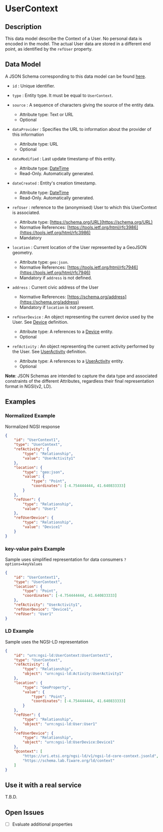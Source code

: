 # UserContext

## Description

This data model describe the Context of a User. No personal data is encoded in
the model. The actual User data are stored in a different end point, as
identified by the `refUser` property.

## Data Model

A JSON Schema corresponding to this data model can be found
[here](../schema.json).

-   `id` : Unique identifier.

-   `type` : Entity type. It must be equal to `UserContext`.

-   `source` : A sequence of characters giving the source of the entity data.

    -   Attribute type: Text or URL
    -   Optional

-   `dataProvider` : Specifies the URL to information about the provider of this
    information

    -   Attribute type: URL
    -   Optional

-   `dateModified` : Last update timestamp of this entity.

    -   Attribute type: [DateTime](https://schema.org/DateTime)
    -   Read-Only. Automatically generated.

-   `dateCreated` : Entity's creation timestamp.

    -   Attribute type: [DateTime](https://schema.org/DateTime)
    -   Read-Only. Automatically generated.

-   `refUser` : reference to the (anonymised) User to which this UserContext is
    associated.

    -   Attribute type: [https://schema.org/URL](https://schema.org/URL)
    -   Normative References:
        [https://tools.ietf.org/html/rfc3986](https://tools.ietf.org/html/rfc3986)
    -   Mandatory

-   `location` : Current location of the User represented by a GeoJSON geometry.

    -   Attribute type: `geo:json`.
    -   Normative References:
        [https://tools.ietf.org/html/rfc7946](https://tools.ietf.org/html/rfc7946)
    -   Mandatory if `address` is not defined.

-   `address` : Current civic address of the User

    -   Normative References:
        [https://schema.org/address](https://schema.org/address)
    -   Mandatory if `location` is not present.

-   `refUserDevice` : An object representing the current device used by the
    User. See [Device](../../../Device/Device/doc/spec.md) definition.

    -   Attribute type: A references to a
        [Device](../../../Device/Device/doc/spec.md) entity.
    -   Optional

-   `refActivity` : An object representing the current activity performed by the
    User. See [UserActivity](../../Activity/doc/spec.md) definition.
    -   Attribute type: A references to a
        [UserActivity](../../Activity/doc/spec.md) entity.
    -   Optional

**Note**: JSON Schemas are intended to capture the data type and associated
constraints of the different Attributes, regardless their final representation
format in NGSI(v2, LD).

## Examples

### Normalized Example

Normalized NGSI response

```json
{
    "id": "UserContext1",
    "type": "UserContext",
    "refActivity": {
        "type": "Relationship",
        "value": "UserActivity1"
    },
    "location": {
        "type": "geo:json",
        "value": {
            "type": "Point",
            "coordinates": [-4.754444444, 41.640833333]
        }
    },
    "refUser": {
        "type": "Relationship",
        "value": "User1"
    },
    "refUserDevice": {
        "type": "Relationship",
        "value": "Device1"
    }
}
```

### key-value pairs Example

Sample uses simplified representation for data consumers `?options=keyValues`

```json
{
    "id": "UserContext1",
    "type": "UserContext",
    "location": {
        "type": "Point",
        "coordinates": [-4.754444444, 41.640833333]
    },
    "refActivity": "UserActivity1",
    "refUserDevice": "Device1",
    "refUser": "User1"
}
```

### LD Example

Sample uses the NGSI-LD representation

```json
{
    "id": "urn:ngsi-ld:UserContext:UserContext1",
    "type": "UserContext",
    "refActivity": {
        "type": "Relationship",
        "object": "urn:ngsi-ld:Activity:UserActivity1"
    },
    "location": {
        "type": "GeoProperty",
        "value": {
            "type": "Point",
            "coordinates": [-4.754444444, 41.640833333]
        }
    },
    "refUser": {
        "type": "Relationship",
        "object": "urn:ngsi-ld:User:User1"
    },
    "refUserDevice": {
        "type": "Relationship",
        "object": "urn:ngsi-ld:UserDevice:Device1"
    },
    "@context": [
        "https://uri.etsi.org/ngsi-ld/v1/ngsi-ld-core-context.jsonld",
        "https://schema.lab.fiware.org/ld/context"
    ]
}
```

## Use it with a real service

T.B.D.

## Open Issues

-   [ ] Evaluate additional properties
